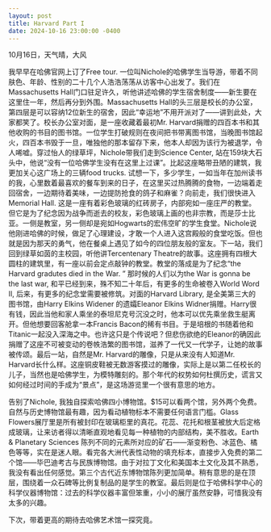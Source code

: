 ```yaml
---
layout: post
title: Harvard Part I
date: 2024-10-16 23:00:00 -0400
---
```


10月16日，天气晴，大风

我早早在哈佛官网上订了Free tour. 一位叫Nichole的哈佛学生当导游，带着不同肤色、年龄、性别的二十几个人浩浩荡荡从访客中心出发了。我们在Massachusetts Hall门口驻足许久，听他讲述哈佛的学生宿舍制度——新生要在这里住一年，然后再分到外围。Massachusetts Hall的头三层是校长的办公室，第四层是可以容纳12位新生的宿舍，因此“幸运地”不用开派对了——讲到此处，大家都笑了。校长办公室对面，是一座收藏着最初Mr. Harvard捐赠的四百本书和其他收购的书目的图书馆。一位学生打破规则在夜间把书带离图书馆，当晚图书馆起火，四百本书毁于一旦，唯独他的那本留存下来，他本人却因为该行为被退学，令人唏嘘。穿过怡人的绿草坪，Nichole带我们走到Science Center, 站在159块大石头中，他说“没有一位哈佛学生没有在这里上过课”。比起这座略带丑陋的建筑，我更加关心这广场上的三辆food trucks. 试想一下，多少学生，一如当年在加州读书的我，心里数着最喜欢的餐车到来的日子，在这里买过热腾腾的食物，一边端着走回宿舍，一边期待着美味，一边提防抢食的鸽子和麻雀？向前走，我们很快进入Memorial Hall. 这是一座有着彩色玻璃的红砖房子，内部宛如一座庄严的教堂。但它是为了纪念因为战争而逝去的校友，彩色玻璃上画的也非宗教，而是莎士比亚。一侧是教室，另一侧却是宛如Hogwarts的宏伟空旷的学生食堂。Nichole说他刚进哈佛的时候，做足了心理建设，才敢一个人进入这宫殿般的食堂吃饭。但也就是因为那天的勇气，他在餐桌上遇见了如今的四位朋友般的室友。下一站，我们回到绿草如茵的主校园，听他讲Tercentenary Theatre的故事。这座拥有四根大圆柱的建筑里，有一座以前会定点敲钟的教堂。教堂的落成是为了纪念“the Harvard gradutes died in the War. ” 那时候的人们以为the War is gonna be the last war, 和平已经到来，殊不知二十年后，有更多的生命被卷入World Word II, 后来，有更多的纪念堂需要被修筑。对面的Harvard Library, 是全美第三大的图书馆，由Harry Elkins Widener 的遗孀Eleanor Elkins Widner捐赠。Harry很有钱，因此当他和家人乘坐的泰坦尼克号沉没之时，他本可以优先乘坐救生艇离开。但他想要回客舱拿一本Francis Bacon的稀有书目。于是培根的书随着他和Titanic一起没入深海之中。也许这只是个传说吧？但悲伤欲绝的Eleanor的确因此捐赠了这座不可被变动的卷帙浩繁的图书馆，滋养了一代又一代学子，让她的故事被传颂。最后一站，自然是Mr. Harvard的雕像，只是从来没有人知道Mr. Harvard长什么样。这座铜皮鞋被无数游客摸过的雕像，实际上是以第二任校长的儿子，当然也是哈佛学生，为模特雕刻的。那个年代的权势如何杜撰历史，谎言又如何经过时间的手成为“景点”，是这场游览里一个很有意思的地方。

告别了Nichole, 我独自探索哈佛四小博物馆。$15可以看两个馆，另外两个免费。自然与历史博物馆最有趣，因为看动植物标本不需要任何语言门槛。Glass Flowers展厅里是所有被封印在玻璃柜里的真花。花蕊、花托和根茎被放大后定格成玻璃，让来访者得以清晰直观地看见每一种植物的内部结构，美不胜收。Earth & Planetary Sciences 陈列不同的元素所对应的矿石——渐变粉色、冰蓝色、橘色等等，实在是迷人眼。看完各大洲代表性动物的填充标本，直接步入免费的第二个馆——毕巴迪考古与民族博物馆。由于对拉丁文化和美国本土文化及其不熟悉，我没有看出任何感觉。第三个古代近东博物馆陈列更加简单。稍有意思的是在顶层，围绕着一众石碑等比例复制品的是学生的教室。最后则是位于哈佛科学中心的科学仪器博物馆：过去的科学仪器丰富但笨重，小小的展厅虽然安静，可惜我没有太多的兴趣。

下次，带着更高的期待去哈佛艺术馆一探究竟。
